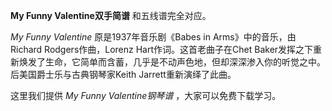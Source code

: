 

**My Funny Valentine双手简谱** 和五线谱完全对应。

_My Funny Valentine_ 原是1937年音乐剧《Babes in Arms》中的音乐，由Richard Rodgers作曲，Lorenz
Hart作词。这首老曲子在Chet
Baker发挥之下重新焕发了生命，它简单而含蓄，几乎是不动声色地，但却深深渗入你的听觉之中。后美国爵士乐与古典钢琴家Keith
Jarrett重新演绎了此曲。

这里我们提供 _My Funny Valentine钢琴谱_ ，大家可以免费下载学习。

